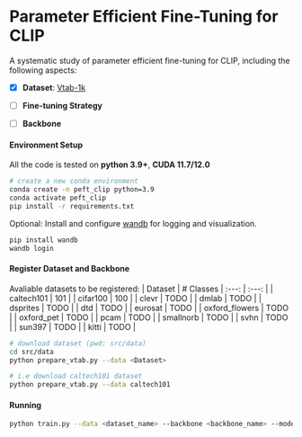 # Parameter Efficient Fine-Tuning for CLIP

A systematic study of parameter efficient fine-tuning for CLIP, including the following aspects:
- [x] **Dataset**: [Vtab-1k](https://google-research.github.io/task_adaptation/)

- [ ] **Fine-tuning Strategy**

- [ ] **Backbone**


#### Environment Setup 
All the code is tested on **python 3.9+**, **CUDA 11.7/12.0**
```bash
# create a new conda environment
conda create -n peft_clip python=3.9
conda activate peft_clip
pip install -r requirements.txt
```

Optional: Install and configure [wandb](https://wandb.ai/site) for logging and visualization.
```bash
pip install wandb
wandb login
```

#### Register Dataset and Backbone
Avaliable datasets to be registered:
| Dataset | # Classes 
| :---: | :---: |
| caltech101 | 101 |
| cifar100 | 100 |
| clevr | TODO |
| dmlab | TODO |
| dsprites | TODO |
| dtd | TODO |
| eurosat | TODO |
| oxford_flowers | TODO |
| oxford_pet | TODO |
| pcam | TODO |
| smallnorb | TODO |
| svhn | TODO |
| sun397 | TODO |
| kitti | TODO |

```bash
# download dataset (pwd: src/data)
cd src/data
python prepare_vtab.py --data <Dataset>

# i.e download caltech101 dataset
python prepare_vtab.py --data caltech101
```

#### Running
```bash
python train.py --data <dataset_name> --backbone <backbone_name> --model <strategy_name> --type <inferece_type> --shots <num_shots> --seeds <seed>
```
